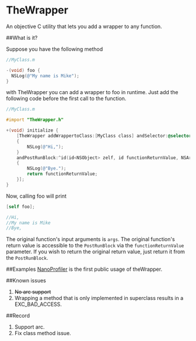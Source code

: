 TheWrapper
==========

An objective C utility that lets you add a wrapper to any function.

##What is it?

Suppose you have the following method
```objectivec
//MyClass.m

-(void) foo {
  NSLog(@"My name is Mike");
}
```

with TheWrapper you can add a wrapper to foo in runtime.
Just add the following code before the first call to the function.
```objectivec
//MyClass.m

#import "TheWrapper.h"

+(void) initialize {
    [TheWrapper addWrappertoClass:[MyClass class] andSelector:@selector(foo) withPreRunBlock:^(id<NSObject> zelf, NSArray* args) {
    {
        NSLog(@"Hi,");
    }
    andPostRunBlock:^id(id<NSObject> zelf, id functionReturnValue, NSArray* args) {
    {
        NSLog(@"Bye.");
        return functionReturnValue;
    }];
}
```

Now, calling foo will print
```objectivec
[self foo];

//Hi,
//My name is Mike
//Bye,
```

The original function's input arguments is `args`.
The original function's return value is accessible to the `PostRunBlock` via the `functionReturnValue` parameter.
If you wish to return the original return value, just return it from the `PostRunBlock`.

##Examples
[NanoProfiler](https://github.com/tomersh/NanoProfiler) is the first public usage of theWrapper. 

##Known issues
1. ~~No arc support~~
2. Wrapping a method that is only implemented in superclass results in a EXC_BAD_ACCESS.

##Record
1. Support arc.
2. Fix class method issue.
